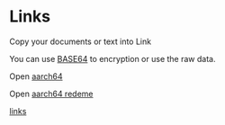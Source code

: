 # Links

Copy your documents or text into Link

You can use [BASE64](https://tool.oschina.net/encrypt?type=3) to encryption or use the raw data.

Open [aarch64](aarch64)

Open [aarch64 redeme](aarch64/README.md/#nginx)

[links](README.md#-Links)
